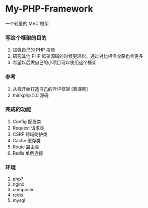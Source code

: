 # My-PHP-Framework  
一个轻量的 MVC 框架

### 写这个框架的目的  
1. 加强自己的 PHP 技能
2. 研究其他 PHP 框架源码的时候更轻松，通过对比相信收获也会更多
3. 希望以后做自己的小项目可以使用这个框架

### 参考  
1. 从零开始打造自己的PHP框架 [慕课网]  
2. thinkphp 5.0 源码  

### 完成的功能
1. Config 配置类
2. Request 请求类
3. CSRF 跨域防护类
4. Cache 缓存类
5. Route 路由类
6. Redis 单例连接


### 环境
1. php7
2. nginx
3. composer
4. redis
5. mysql